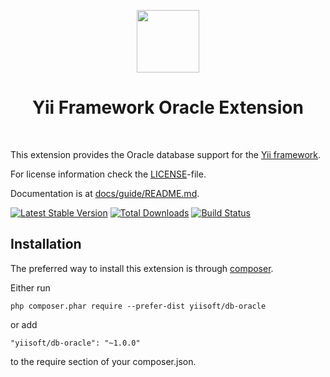 <p align="center">
    <a href="https://github.com/yiisoft" target="_blank">
        <img src="https://avatars3.githubusercontent.com/u/4430336" height="100px">
    </a>
    <h1 align="center">Yii Framework Oracle Extension</h1>
    <br>
</p>

This extension provides the Oracle database support for the [Yii framework](http://www.yiiframework.com).

For license information check the [LICENSE](LICENSE.md)-file.

Documentation is at [docs/guide/README.md](docs/guide/README.md).

[![Latest Stable Version](https://poser.pugx.org/yiisoft/db-oracle/v/stable.png)](https://packagist.org/packages/yiisoft/db-oracle)
[![Total Downloads](https://poser.pugx.org/yiisoft/db-oracle/downloads.png)](https://packagist.org/packages/yiisoft/db-oracle)
[![Build Status](https://travis-ci.com/yiisoft/db-oracle.svg?branch=master)](https://travis-ci.com/yiisoft/db-oracle)


Installation
------------

The preferred way to install this extension is through [composer](http://getcomposer.org/download/).

Either run

```
php composer.phar require --prefer-dist yiisoft/db-oracle
```

or add

```
"yiisoft/db-oracle": "~1.0.0"
```

to the require section of your composer.json.
